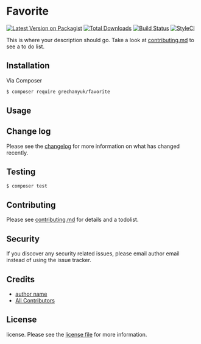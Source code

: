 # Favorite

[![Latest Version on Packagist][ico-version]][link-packagist]
[![Total Downloads][ico-downloads]][link-downloads]
[![Build Status][ico-travis]][link-travis]
[![StyleCI][ico-styleci]][link-styleci]

This is where your description should go. Take a look at [contributing.md](contributing.md) to see a to do list.

## Installation

Via Composer

``` bash
$ composer require grechanyuk/favorite
```

## Usage

## Change log

Please see the [changelog](changelog.md) for more information on what has changed recently.

## Testing

``` bash
$ composer test
```

## Contributing

Please see [contributing.md](contributing.md) for details and a todolist.

## Security

If you discover any security related issues, please email author email instead of using the issue tracker.

## Credits

- [author name][link-author]
- [All Contributors][link-contributors]

## License

license. Please see the [license file](license.md) for more information.

[ico-version]: https://img.shields.io/packagist/v/grechanyuk/favorite.svg?style=flat-square
[ico-downloads]: https://img.shields.io/packagist/dt/grechanyuk/favorite.svg?style=flat-square
[ico-travis]: https://img.shields.io/travis/grechanyuk/favorite/master.svg?style=flat-square
[ico-styleci]: https://styleci.io/repos/12345678/shield

[link-packagist]: https://packagist.org/packages/grechanyuk/favorite
[link-downloads]: https://packagist.org/packages/grechanyuk/favorite
[link-travis]: https://travis-ci.org/grechanyuk/favorite
[link-styleci]: https://styleci.io/repos/12345678
[link-author]: https://github.com/grechanyuk
[link-contributors]: ../../contributors
